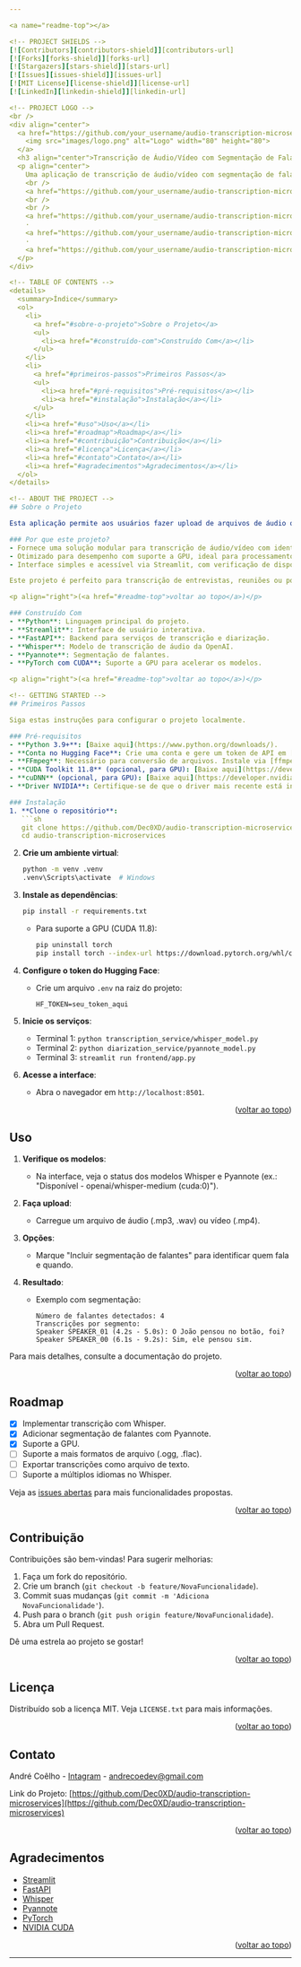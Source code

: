 ```yaml
---

<a name="readme-top"></a>

<!-- PROJECT SHIELDS -->
[![Contributors][contributors-shield]][contributors-url]
[![Forks][forks-shield]][forks-url]
[![Stargazers][stars-shield]][stars-url]
[![Issues][issues-shield]][issues-url]
[![MIT License][license-shield]][license-url]
[![LinkedIn][linkedin-shield]][linkedin-url]

<!-- PROJECT LOGO -->
<br />
<div align="center">
  <a href="https://github.com/your_username/audio-transcription-microservices">
    <img src="images/logo.png" alt="Logo" width="80" height="80">
  </a>
  <h3 align="center">Transcrição de Áudio/Vídeo com Segmentação de Falantes</h3>
  <p align="center">
    Uma aplicação de transcrição de áudio/vídeo com segmentação de falantes, usando uma arquitetura de microserviços com Streamlit, FastAPI, Whisper e Pyannote, otimizada para execução local com suporte a GPU.
    <br />
    <a href="https://github.com/your_username/audio-transcription-microservices"><strong>Explore a documentação »</strong></a>
    <br />
    <br />
    <a href="https://github.com/your_username/audio-transcription-microservices">Ver Demonstração</a>
    ·
    <a href="https://github.com/your_username/audio-transcription-microservices/issues">Reportar Bug</a>
    ·
    <a href="https://github.com/your_username/audio-transcription-microservices/issues">Solicitar Funcionalidade</a>
  </p>
</div>

<!-- TABLE OF CONTENTS -->
<details>
  <summary>Índice</summary>
  <ol>
    <li>
      <a href="#sobre-o-projeto">Sobre o Projeto</a>
      <ul>
        <li><a href="#construído-com">Construído Com</a></li>
      </ul>
    </li>
    <li>
      <a href="#primeiros-passos">Primeiros Passos</a>
      <ul>
        <li><a href="#pré-requisitos">Pré-requisitos</a></li>
        <li><a href="#instalação">Instalação</a></li>
      </ul>
    </li>
    <li><a href="#uso">Uso</a></li>
    <li><a href="#roadmap">Roadmap</a></li>
    <li><a href="#contribuição">Contribuição</a></li>
    <li><a href="#licença">Licença</a></li>
    <li><a href="#contato">Contato</a></li>
    <li><a href="#agradecimentos">Agradecimentos</a></li>
  </ol>
</details>

<!-- ABOUT THE PROJECT -->
## Sobre o Projeto

Esta aplicação permite aos usuários fazer upload de arquivos de áudio ou vídeo, convertê-los para o formato .wav, transcrevê-los usando o modelo Whisper da OpenAI e, opcionalmente, segmentar os falantes com o Pyannote. Construída com uma arquitetura de microserviços, ela separa a lógica de transcrição e diarização em serviços distintos, utilizando FastAPI para os endpoints e Streamlit para uma interface de usuário intuitiva. O projeto é executado localmente em Python, com suporte otimizado para GPUs NVIDIA (ex.: RTX 3060), aproveitando CUDA para acelerar o processamento.

### Por que este projeto?
- Fornece uma solução modular para transcrição de áudio/vídeo com identificação de falantes.
- Otimizado para desempenho com suporte a GPU, ideal para processamentos mais rápidos.
- Interface simples e acessível via Streamlit, com verificação de disponibilidade dos modelos.

Este projeto é perfeito para transcrição de entrevistas, reuniões ou podcasts, oferecendo flexibilidade e desempenho.

<p align="right">(<a href="#readme-top">voltar ao topo</a>)</p>

### Construído Com
- **Python**: Linguagem principal do projeto.
- **Streamlit**: Interface de usuário interativa.
- **FastAPI**: Backend para serviços de transcrição e diarização.
- **Whisper**: Modelo de transcrição de áudio da OpenAI.
- **Pyannote**: Segmentação de falantes.
- **PyTorch com CUDA**: Suporte a GPU para acelerar os modelos.

<p align="right">(<a href="#readme-top">voltar ao topo</a>)</p>

<!-- GETTING STARTED -->
## Primeiros Passos

Siga estas instruções para configurar o projeto localmente.

### Pré-requisitos
- **Python 3.9+**: [Baixe aqui](https://www.python.org/downloads/).
- **Conta no Hugging Face**: Crie uma conta e gere um token de API em [Hugging Face](https://huggingface.co/settings/tokens).
- **FFmpeg**: Necessário para conversão de arquivos. Instale via [ffmpeg.org](https://ffmpeg.org/download.html) e adicione ao PATH.
- **CUDA Toolkit 11.8** (opcional, para GPU): [Baixe aqui](https://developer.nvidia.com/cuda-11-8-0-download-archive) se usar uma GPU NVIDIA.
- **cuDNN** (opcional, para GPU): [Baixe aqui](https://developer.nvidia.com/cudnn) e configure com CUDA 11.8.
- **Driver NVIDIA**: Certifique-se de que o driver mais recente está instalado.

### Instalação
1. **Clone o repositório**:
   ```sh
   git clone https://github.com/Dec0XD/audio-transcription-microservices.git
   cd audio-transcription-microservices
   ```

2. **Crie um ambiente virtual**:
   ```sh
   python -m venv .venv
   .venv\Scripts\activate  # Windows
   ```

3. **Instale as dependências**:
   ```sh
   pip install -r requirements.txt
   ```
   - Para suporte a GPU (CUDA 11.8):
     ```sh
     pip uninstall torch
     pip install torch --index-url https://download.pytorch.org/whl/cu118
     ```

4. **Configure o token do Hugging Face**:
   - Crie um arquivo `.env` na raiz do projeto:
     ```text
     HF_TOKEN=seu_token_aqui
     ```

5. **Inicie os serviços**:
   - Terminal 1: `python transcription_service/whisper_model.py`
   - Terminal 2: `python diarization_service/pyannote_model.py`
   - Terminal 3: `streamlit run frontend/app.py`

6. **Acesse a interface**:
   - Abra o navegador em `http://localhost:8501`.

<p align="right">(<a href="#readme-top">voltar ao topo</a>)</p>

<!-- USAGE EXAMPLES -->
## Uso

1. **Verifique os modelos**:
   - Na interface, veja o status dos modelos Whisper e Pyannote (ex.: "Disponível - openai/whisper-medium (cuda:0)").

2. **Faça upload**:
   - Carregue um arquivo de áudio (.mp3, .wav) ou vídeo (.mp4).

3. **Opções**:
   - Marque "Incluir segmentação de falantes" para identificar quem fala e quando.

4. **Resultado**:
   - Exemplo com segmentação:
     ```
     Número de falantes detectados: 4
     Transcrições por segmento:
     Speaker SPEAKER_01 (4.2s - 5.0s): O João pensou no botão, foi?
     Speaker SPEAKER_00 (6.1s - 9.2s): Sim, ele pensou sim.
     ```

Para mais detalhes, consulte a documentação do projeto.

<p align="right">(<a href="#readme-top">voltar ao topo</a>)</p>

<!-- ROADMAP -->
## Roadmap
- [x] Implementar transcrição com Whisper.
- [x] Adicionar segmentação de falantes com Pyannote.
- [x] Suporte a GPU.
- [ ] Suporte a mais formatos de arquivo (.ogg, .flac).
- [ ] Exportar transcrições como arquivo de texto.
- [ ] Suporte a múltiplos idiomas no Whisper.

Veja as [issues abertas](https://github.com/Dec0XD/audio-transcription-microservices/issues) para mais funcionalidades propostas.

<p align="right">(<a href="#readme-top">voltar ao topo</a>)</p>

<!-- CONTRIBUTING -->
## Contribuição

Contribuições são bem-vindas! Para sugerir melhorias:
1. Faça um fork do repositório.
2. Crie um branch (`git checkout -b feature/NovaFuncionalidade`).
3. Commit suas mudanças (`git commit -m 'Adiciona NovaFuncionalidade'`).
4. Push para o branch (`git push origin feature/NovaFuncionalidade`).
5. Abra um Pull Request.

Dê uma estrela ao projeto se gostar!

<p align="right">(<a href="#readme-top">voltar ao topo</a>)</p>

<!-- LICENSE -->
## Licença

Distribuído sob a licença MIT. Veja `LICENSE.txt` para mais informações.

<p align="right">(<a href="#readme-top">voltar ao topo</a>)</p>

<!-- CONTACT -->
## Contato

André Coêlho - [Intagram](https://www.instagram.com/coelhoandrelucas/) - andrecoedev@gmail.com

Link do Projeto: [https://github.com/Dec0XD/audio-transcription-microservices](https://github.com/Dec0XD/audio-transcription-microservices)

<p align="right">(<a href="#readme-top">voltar ao topo</a>)</p>

<!-- ACKNOWLEDGMENTS -->
## Agradecimentos

- [Streamlit](https://streamlit.io)
- [FastAPI](https://fastapi.tiangolo.com)
- [Whisper](https://huggingface.co/openai)
- [Pyannote](https://huggingface.co/pyannote)
- [PyTorch](https://pytorch.org)
- [NVIDIA CUDA](https://developer.nvidia.com/cuda-toolkit)

<p align="right">(<a href="#readme-top">voltar ao topo</a>)</p>

<!-- MARKDOWN LINKS & IMAGES -->
[contributors-shield]: https://img.shields.io/github/contributors/Dec0XD/audio-transcription-microservices.svg?style=for-the-badge
[contributors-url]: https://github.com/Dec0XD/audio-transcription-microservices/graphs/contributors
[forks-shield]: https://img.shields.io/github/forks/Dec0XD/audio-transcription-microservices.svg?style=for-the-badge
[forks-url]: https://github.com/Dec0XD/audio-transcription-microservices/network/members
[stars-shield]: https://img.shields.io/github/stars/Dec0XD/audio-transcription-microservices.svg?style=for-the-badge
[stars-url]: https://github.com/Dec0XD/audio-transcription-microservices/stargazers
[issues-shield]: https://img.shields.io/github/issues/Dec0XD/audio-transcription-microservices.svg?style=for-the-badge
[issues-url]: https://github.com/Dec0XD/audio-transcription-microservices/issues
[license-shield]: https://img.shields.io/github/license/Dec0XD/audio-transcription-microservices.svg?style=for-the-badge
[license-url]: https://github.com/Dec0XD/audio-transcription-microservices/blob/master/LICENSE.txt
[linkedin-shield]: https://img.shields.io/badge/-LinkedIn-black.svg?style=for-the-badge&logo=linkedin&colorB=555
[linkedin-url]: https://www.linkedin.com/in/andré-coêlho-b55b0622a/

---
```

